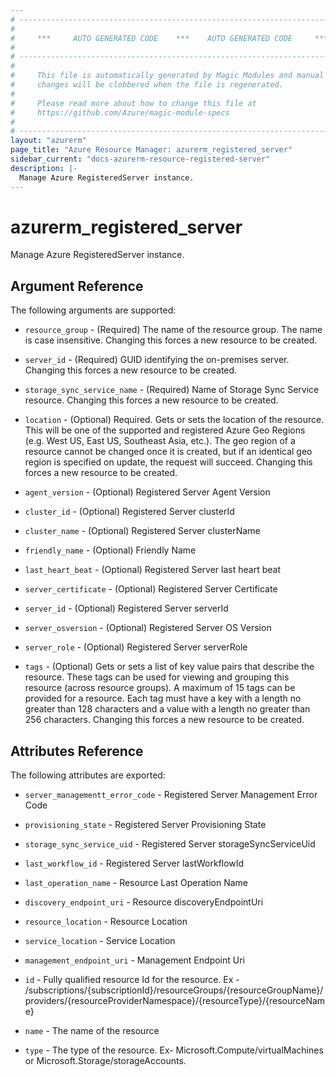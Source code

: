 ```yaml
---
# ----------------------------------------------------------------------------
#
#     ***     AUTO GENERATED CODE    ***    AUTO GENERATED CODE     ***
#
# ----------------------------------------------------------------------------
#
#     This file is automatically generated by Magic Modules and manual
#     changes will be clobbered when the file is regenerated.
#
#     Please read more about how to change this file at
#     https://github.com/Azure/magic-module-specs
#
# ----------------------------------------------------------------------------
layout: "azurerm"
page_title: "Azure Resource Manager: azurerm_registered_server"
sidebar_current: "docs-azurerm-resource-registered-server"
description: |-
  Manage Azure RegisteredServer instance.
---
```


# azurerm_registered_server

Manage Azure RegisteredServer instance.


## Argument Reference

The following arguments are supported:

* `resource_group` - (Required) The name of the resource group. The name is case insensitive. Changing this forces a new resource to be created.

* `server_id` - (Required) GUID identifying the on-premises server. Changing this forces a new resource to be created.

* `storage_sync_service_name` - (Required) Name of Storage Sync Service resource. Changing this forces a new resource to be created.

* `location` - (Optional) Required. Gets or sets the location of the resource. This will be one of the supported and registered Azure Geo Regions (e.g. West US, East US, Southeast Asia, etc.). The geo region of a resource cannot be changed once it is created, but if an identical geo region is specified on update, the request will succeed. Changing this forces a new resource to be created.

* `agent_version` - (Optional) Registered Server Agent Version

* `cluster_id` - (Optional) Registered Server clusterId

* `cluster_name` - (Optional) Registered Server clusterName

* `friendly_name` - (Optional) Friendly Name

* `last_heart_beat` - (Optional) Registered Server last heart beat

* `server_certificate` - (Optional) Registered Server Certificate

* `server_id` - (Optional) Registered Server serverId

* `server_osversion` - (Optional) Registered Server OS Version

* `server_role` - (Optional) Registered Server serverRole

* `tags` - (Optional) Gets or sets a list of key value pairs that describe the resource. These tags can be used for viewing and grouping this resource (across resource groups). A maximum of 15 tags can be provided for a resource. Each tag must have a key with a length no greater than 128 characters and a value with a length no greater than 256 characters. Changing this forces a new resource to be created.

## Attributes Reference

The following attributes are exported:

* `server_managementt_error_code` - Registered Server Management Error Code

* `provisioning_state` - Registered Server Provisioning State

* `storage_sync_service_uid` - Registered Server storageSyncServiceUid

* `last_workflow_id` - Registered Server lastWorkflowId

* `last_operation_name` - Resource Last Operation Name

* `discovery_endpoint_uri` - Resource discoveryEndpointUri

* `resource_location` - Resource Location

* `service_location` - Service Location

* `management_endpoint_uri` - Management Endpoint Uri

* `id` - Fully qualified resource Id for the resource. Ex - /subscriptions/{subscriptionId}/resourceGroups/{resourceGroupName}/providers/{resourceProviderNamespace}/{resourceType}/{resourceName}

* `name` - The name of the resource

* `type` - The type of the resource. Ex- Microsoft.Compute/virtualMachines or Microsoft.Storage/storageAccounts.

